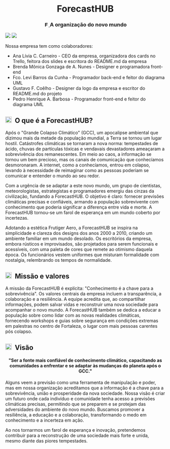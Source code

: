 <h1 align="center"> ForecastHUB </h1>

<h3 align="center">
  </a>
    <a href="https://surrealdb.com#gh-light-mode-only" target="_blank">
        <img src="./img/black/text.svg" height="15" alt="ForecastHUB">
    </a>
    A organização do novo mundo
</h3>
    
<div> 
  <a href = "https://www.canva.com/design/DAGQAQF6HsU/0Xd3Qhb76HGry5KSYC3Yjg/edit?utm_content=DAGQAQF6HsU&utm_campaign=designshare&utm_medium=link2&utm_source=sharebutton"><img src="https://img.shields.io/badge/Canva-%2300C4CC.svg?&style=for-the-badge&logo=Canva&logoColor=white" target="_blank"></a>
  <a href = "mailto:forecasthub.projeto.poo@gmail.com"><img src="https://img.shields.io/badge/Gmail-D14836?style=for-the-badge&logo=gmail&logoColor=white" target="_blank"></a>
  
</div>


Nossa empresa tem como colaboradores:
- Ana Lívia C. Carneiro - CEO da empresa, organizadora dos cards no Trello, feitora dos slides e escritora do README.md da empresa
- Brenda Mônica Gonzaga de A. Nunes - Designer e programadora front-end
- Fco. Levi Barros da Cunha - Programador back-end e feitor do diagrama UML
- Gustavo F. Coêlho - Designer da logo da empresa e escritor do README.md do projeto
- Pedro Henrique A. Barbosa - Programador front-end e feitor do diagrama UML

<h2><img height="20" src="./img/whatissurreal.svg">&nbsp;&nbsp;O que é a ForecastHUB?</h2>

Após o "Grande Colapso Climático" (GCC), um apocalipse ambiental que dizimou mais da metade da população mundial, a Terra se tornou um lugar hostil. Catástrofes climáticas se tornaram a nova norma: tempestades de ácido, chuvas de partículas tóxicas e vendavais devastadores ameaçaram a sobrevivência dos remanescentes. Em meio ao caos, a informação se tornou um bem precioso, mas os canais de comunicação que conhecíamos desmoronaram. A internet, como a conhecíamos, entrou em colapso, levando à necessidade de reimaginar como as pessoas poderiam se comunicar e entender o mundo ao seu redor. 

Com a urgência de se adaptar a este novo mundo, um grupo de cientistas, meteorologistas, estrategistas e programadores emergiu das cinzas da civilização, fundando a ForecastHUB. O objetivo é claro: fornecer previsões climáticas precisas e confiáveis, armando a população sobrevivente com conhecimento que poderia significar a diferença entre vida e morte. A ForecastHUB tornou-se um farol de esperança em um mundo coberto por incertezas.

Adotando a estética Frutiger Aero, a ForecastHUB se inspira na simplicidade e clareza dos designs dos anos 2000 a 2010, criando um ambiente familiar em um mundo desolado. Os escritórios da empresa, embora rústicos e improvisados, são projetados para serem funcionais e acessíveis, com uma paleta de cores que remete ao otimismo daquela época. Os funcionários vestem uniformes que misturam formalidade com nostalgia, relembrando os tempos de normalidade.

<h2><img height="20" src="./img/whatissurreal.svg">&nbsp;&nbsp;Missão e valores</h2>

A missão da ForecastHUB é explícita: "Conhecimento é a chave para a sobrevivência". Os valores centrais da empresa incluem a transparência, a colaboração e a resiliência. A equipe acredita que, ao compartilhar informações, podem salvar vidas e reconstruir uma nova sociedade para acompanhar o novo mundo. 
A ForecastHUB também se dedica a educar a população sobre como lidar com as novas realidades climáticas, fornecendo workshops e guias sobre segurança em condições extremas em palestras no centro de Fortaleza, o lugar com mais pessoas carentes pós colapso.

<h2><img height="20" src="./img/whatissurreal.svg">&nbsp;&nbsp;Visão</h2>

<h4 align="center">"Ser a fonte mais confiável de conhecimento climático, capacitando as comunidades a enfrentar e se adaptar às mudanças do planeta após o GCC."</h4>

Alguns veem a previsão como uma ferramenta de manipulação e poder, mas em nossa organização acreditamos que a informação é a chave para a sobrevivência, união e prosperidade da nova sociedade. Nossa visão é criar um futuro onde cada indivíduo e comunidade tenha acesso a previsões climáticas precisas, permitindo que se preparem e se protejam das adversidades do ambiente do novo mundo. Buscamos promover a resiliência, a educação e a colaboração, transformando o medo em conhecimento e a incerteza em ação.

Ao nos tornarmos um farol de esperança e inovação, pretendemos contribuir para a reconstrução de uma sociedade mais forte e unida, mesmo diante das piores tempestades.

